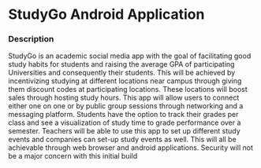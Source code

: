 # StudyGo Android Application
### Description
StudyGo is an academic social media app with the goal of facilitating good study habits for students and raising the average GPA of participating Universities and consequently their students. This will be achieved by incentivizing studying at different locations near campus through giving them discount codes at participating locations. These locations will boost sales through hosting study hours. This app will allow users to connect either one on one or by public group sessions through networking and a messaging platform. Students have the option to track their grades per class and see a visualization of study time to grade performance over a semester. Teachers will be able to use this app to set up different study events and companies can set-up study events as well. This will all be achievable through web browser and android applications. Security will not be a major concern with this initial build

